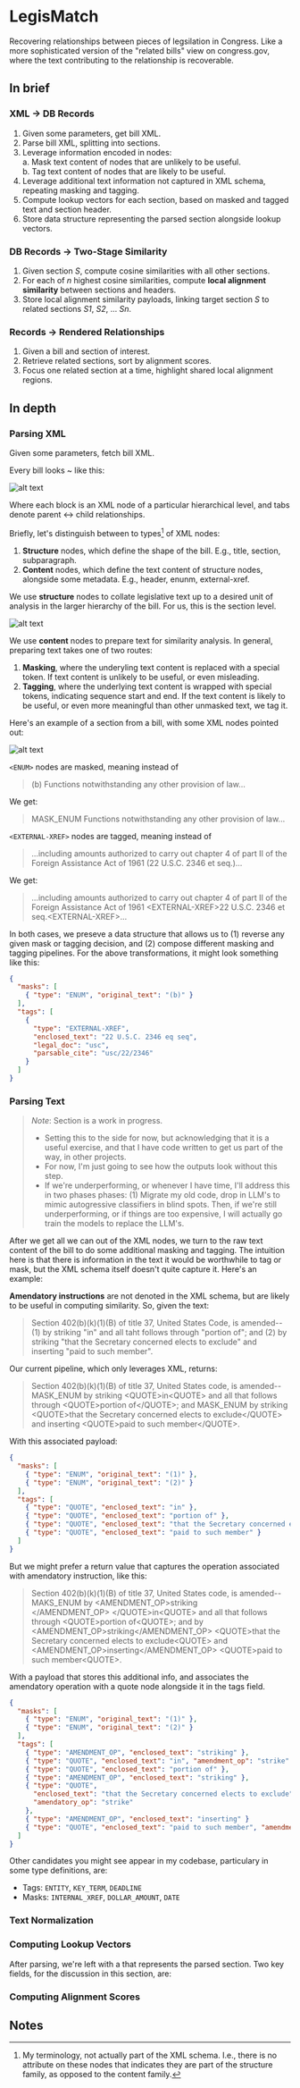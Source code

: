 # LegisMatch

Recovering relationships between pieces of legsilation in Congress. Like a more sophisticated version of the "related bills" view on congress.gov, where the text contributing to the relationship is recoverable.

## In brief
### XML -> DB Records
  1. Given some parameters, get bill XML.  
  2. Parse bill XML, splitting into sections.
  3. Leverage information encoded in nodes:  
    a. Mask text content of nodes that are unlikely to be useful.   
    b. Tag text content of nodes that are likely to be useful.
  4. Leverage additional text information not captured in XML schema, repeating masking and tagging.
  5. Compute lookup vectors for each section, based on masked and tagged text and section header.
  6. Store data structure representing the parsed section alongside lookup vectors.
### DB Records -> Two-Stage Similarity
  1. Given section _S_, compute cosine similarities with all other sections.
  2. For each of _n_ highest cosine similarities, compute **local alignment similarity** between sections and headers.
  3. Store local alignment similarity payloads, linking target section _S_ to related sections _S1_, _S2_, ... _Sn_.
### Records -> Rendered Relationships
  1. Given a bill and section of interest.
  2. Retrieve related sections, sort by alignment scores.
  3. Focus one related section at a time, highlight shared local alignment regions.
## In depth
### Parsing XML
Given some parameters, fetch bill XML.  

Every bill looks ~ like this:
   
![alt text](image.png)

Where each block is an XML node of a particular hierarchical level, and tabs denote parent <-> child relationships.

Briefly, let's distinguish between to types[^1] of XML nodes:

1. **Structure** nodes, which define the shape of the bill. E.g., title, section, subparagraph.
2. **Content** nodes, which define the text content of structure nodes, alongside some metadata. E.g., header, enunm, external-xref.

  We use **structure** nodes to collate legislative text up to a desired unit of analysis in the larger hierarchy of the bill. For us, this is the section level.  
     
 ![alt text](image-1.png)  
  
We use **content** nodes to prepare text for similarity analysis. In general, preparing text takes one of two routes:  
  1. **Masking**, where the underyling text content is replaced with a special token. If text content is unlikely to be useful, or even misleading.
  2. **Tagging**, where the underlying text content is wrapped with special tokens, indicating sequence start and end. If the text content is likely to be useful, or even more meaningful than other unmasked text, we tag it.

Here's an example of a section from a bill, with some XML nodes pointed out:  
  
![alt text](image-3.png)

`<ENUM>` nodes are masked, meaning instead of
> (b) Functions notwithstanding any other provision of law...  
  
We get:
> MASK_ENUM Functions notwithstanding any other provision of law...

`<EXTERNAL-XREF>` nodes are tagged, meaning instead of
> ...including amounts authorized to carry out chapter 4 of part II of the Foreign Assistance Act of 1961 (22 U.S.C. 2346 et seq.)...
  
We get:
> ...including amounts authorized to carry out chapter 4 of part II of the Foreign Assistance Act of 1961 \<EXTERNAL-XREF\>22 U.S.C. 2346 et seq.\<EXTERNAL-XREF\>...

In both cases, we preseve a data structure that allows us to (1) reverse any given mask or tagging decision, and (2) compose different masking and tagging pipelines. For the above transformations, it might look something like this:

```json
{
  "masks": [
    { "type": "ENUM", "original_text": "(b)" }
  ],
  "tags": [
    { 
      "type": "EXTERNAL-XREF", 
      "enclosed_text": "22 U.S.C. 2346 eq seq", 
      "legal_doc": "usc", 
      "parsable_cite": "usc/22/2346" 
    }
  ]
}
```

### Parsing Text
> *Note*: Section is a work in progress.
> - Setting this to the side for now, but acknowledging that it is a useful exercise, and that I have code written to get us part of the way, in other projects.
> - For now, I'm just going to see how the outputs look without this step.
> - If we're underperforming, or whenever I have time, I'll address this in two phases phases: (1) Migrate my old code, drop in LLM's to mimic autogressive classifiers in blind spots. Then, if we're still underperforming, or if things are too expensive, I will actually go train the models to replace the LLM's.
> 
After we get all we can out of the XML nodes, we turn to the raw text content of the bill to do some additional masking and tagging. The intuition here is that there is information in the text it would be worthwhile to tag or mask, but the XML schema itself doesn't quite capture it. Here's an example:

**Amendatory instructions** are not denoted in the XML schema, but are likely to be useful in computing similarity. So, given the text:

> Section 402(b)(k)(1)(B) of title 37, United States Code, is amended-- (1) by striking "in" and all taht follows through "portion of"; and (2) by striking "that the Secretary concerned elects to exclude" and inserting "paid to such member".

Our current pipeline, which only leverages XML, returns:

> Section 402(b)(k)(1)(B) of title 37, United States code, is amended-- MASK_ENUM by striking \<QUOTE\>in\<QUOTE\> and all that follows through \<QUOTE\>portion of\</QUOTE\>; and MASK_ENUM by striking \<QUOTE\>that the Secretary concerned elects to exclude\</QUOTE\> and inserting \<QUOTE\>paid to such member\</QUOTE\>.
>
With this associated payload:
```json
{
  "masks": [
    { "type": "ENUM", "original_text": "(1)" },
    { "type": "ENUM", "original_text": "(2)" }
  ],
  "tags": [
    { "type": "QUOTE", "enclosed_text": "in" },
    { "type": "QUOTE", "enclosed_text": "portion of" },
    { "type": "QUOTE", "enclosed_text": "that the Secretary concerned elects to exclude" },
    { "type": "QUOTE", "enclosed_text": "paid to such member" }
  ]
}
```

But we might prefer a return value that captures the operation associated with amendatory instruction, like this:

> Section 402(b)(k)(1)(B) of title 37, United States code, is amended-- MAKS_ENUM by \<AMENDMENT_OP\>striking\
></AMENDMENT_OP\> \</QUOTE\>in\<QUOTE\> and all that follows through \<QUOTE\>portion of\<QUOTE\>; and by \<AMENDMENT_OP>striking\</AMENDMENT_OP\> \<QUOTE\>that the Secretary concerned elects to exclude\<QUOTE\> and \<AMENDMENT_OP>inserting\</AMENDMENT_OP\> \<QUOTE\>paid to such member\<QUOTE\>.

With a payload that stores this additional info, and associates the amendatory operation with a quote node alongside it in the tags field.

```json
{
  "masks": [
    { "type": "ENUM", "original_text": "(1)" },
    { "type": "ENUM", "original_text": "(2)" }
  ],
  "tags": [
    { "type": "AMENDMENT_OP", "enclosed_text": "striking" },
    { "type": "QUOTE", "enclosed_text": "in", "amendment_op": "strike" },
    { "type": "QUOTE", "enclosed_text": "portion of" },
    { "type": "AMENDMENT_OP", "enclosed_text": "striking" },
    { "type": "QUOTE", 
      "enclosed_text": "that the Secretary concerned elects to exclude", 
      "amendatory_op": "strike" 
    },
    { "type": "AMENDMENT_OP", "enclosed_text": "inserting" }
    { "type": "QUOTE", "enclosed_text": "paid to such member", "amendment_op": "insert" },
  ]
}
```

Other candidates you might see appear in my codebase, particulary in some type definitions, are:
- Tags: `ENTITY`, `KEY_TERM`, `DEADLINE`
- Masks: `INTERNAL_XREF`, `DOLLAR_AMOUNT`, `DATE`
### Text Normalization

### Computing Lookup Vectors
After parsing, we're left with a that represents the parsed section. Two key fields, for the discussion in this section, are:


### Computing Alignment Scores


## Notes
[^1]: My terminology, not actually part of the XML schema. I.e., there is no attribute on these nodes that indicates they are part of the structure family, as opposed to the content family.